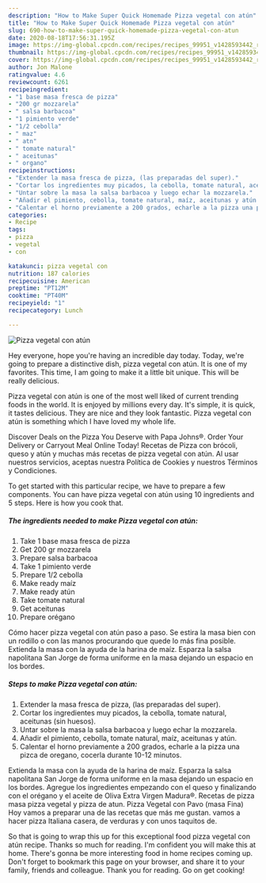 ```yaml
---
description: "How to Make Super Quick Homemade Pizza vegetal con atún"
title: "How to Make Super Quick Homemade Pizza vegetal con atún"
slug: 690-how-to-make-super-quick-homemade-pizza-vegetal-con-atun
date: 2020-08-18T17:56:31.195Z
image: https://img-global.cpcdn.com/recipes/recipes_99951_v1428593442_receta_foto_00099951-r7hr1ta97gx1dozxyivo/751x532cq70/pizza-vegetal-con-atun-foto-principal.jpg
thumbnail: https://img-global.cpcdn.com/recipes/recipes_99951_v1428593442_receta_foto_00099951-r7hr1ta97gx1dozxyivo/751x532cq70/pizza-vegetal-con-atun-foto-principal.jpg
cover: https://img-global.cpcdn.com/recipes/recipes_99951_v1428593442_receta_foto_00099951-r7hr1ta97gx1dozxyivo/751x532cq70/pizza-vegetal-con-atun-foto-principal.jpg
author: Jon Malone
ratingvalue: 4.6
reviewcount: 6261
recipeingredient:
- "1 base masa fresca de pizza"
- "200 gr mozzarela"
- " salsa barbacoa"
- "1 pimiento verde"
- "1/2 cebolla"
- " maz"
- " atn"
- " tomate natural"
- " aceitunas"
- " organo"
recipeinstructions:
- "Extender la masa fresca de pizza, (las preparadas del super)."
- "Cortar los ingredientes muy picados, la cebolla, tomate natural, aceitunas (sin huesos)."
- "Untar sobre la masa la salsa barbacoa y luego echar la mozzarela."
- "Añadir el pimiento, cebolla, tomate natural, maíz, aceitunas y atún."
- "Calentar el horno previamente a 200 grados, echarle a la pizza una pizca de oregano, cocerla durante 10-12 minutos."
categories:
- Recipe
tags:
- pizza
- vegetal
- con

katakunci: pizza vegetal con 
nutrition: 187 calories
recipecuisine: American
preptime: "PT12M"
cooktime: "PT40M"
recipeyield: "1"
recipecategory: Lunch

---
```



![Pizza vegetal con atún](https://img-global.cpcdn.com/recipes/recipes_99951_v1428593442_receta_foto_00099951-r7hr1ta97gx1dozxyivo/751x532cq70/pizza-vegetal-con-atun-foto-principal.jpg)

Hey everyone, hope you're having an incredible day today. Today, we're going to prepare a distinctive dish, pizza vegetal con atún. It is one of my favorites. This time, I am going to make it a little bit unique. This will be really delicious.

Pizza vegetal con atún is one of the most well liked of current trending foods in the world. It is enjoyed by millions every day. It's simple, it is quick, it tastes delicious. They are nice and they look fantastic. Pizza vegetal con atún is something which I have loved my whole life.

Discover Deals on the Pizza You Deserve with Papa Johns®. Order Your Delivery or Carryout Meal Online Today! Recetas de Pizza con brócoli, queso y atún y muchas más recetas de pizza vegetal con atún. Al usar nuestros servicios, aceptas nuestra Política de Cookies y nuestros Términos y Condiciones.


To get started with this particular recipe, we have to prepare a few components. You can have pizza vegetal con atún using 10 ingredients and 5 steps. Here is how you cook that.

<!--inarticleads1-->

##### The ingredients needed to make Pizza vegetal con atún:

1. Take 1 base masa fresca de pizza
1. Get 200 gr mozzarela
1. Prepare  salsa barbacoa
1. Take 1 pimiento verde
1. Prepare 1/2 cebolla
1. Make ready  maíz
1. Make ready  atún
1. Take  tomate natural
1. Get  aceitunas
1. Prepare  orégano


Cómo hacer pizza vegetal con atún paso a paso. Se estira la masa bien con un rodillo o con las manos procurando que quede lo más fina posible. Extienda la masa con la ayuda de la harina de maíz. Esparza la salsa napolitana San Jorge de forma uniforme en la masa dejando un espacio en los bordes. 

<!--inarticleads2-->

##### Steps to make Pizza vegetal con atún:

1. Extender la masa fresca de pizza, (las preparadas del super).
1. Cortar los ingredientes muy picados, la cebolla, tomate natural, aceitunas (sin huesos).
1. Untar sobre la masa la salsa barbacoa y luego echar la mozzarela.
1. Añadir el pimiento, cebolla, tomate natural, maíz, aceitunas y atún.
1. Calentar el horno previamente a 200 grados, echarle a la pizza una pizca de oregano, cocerla durante 10-12 minutos.


Extienda la masa con la ayuda de la harina de maíz. Esparza la salsa napolitana San Jorge de forma uniforme en la masa dejando un espacio en los bordes. Agregue los ingredientes empezando con el queso y finalizando con el orégano y el aceite de Oliva Extra Virgen Madura®. Recetas de pizza masa pizza vegetal y pizza de atun. Pizza Vegetal con Pavo (masa Fina) Hoy vamos a preparar una de las recetas que más me gustan. vamos a hacer pizza Italiana casera, de verduras y con unos taquitos de. 

So that is going to wrap this up for this exceptional food pizza vegetal con atún recipe. Thanks so much for reading. I'm confident you will make this at home. There's gonna be more interesting food in home recipes coming up. Don't forget to bookmark this page on your browser, and share it to your family, friends and colleague. Thank you for reading. Go on get cooking!
